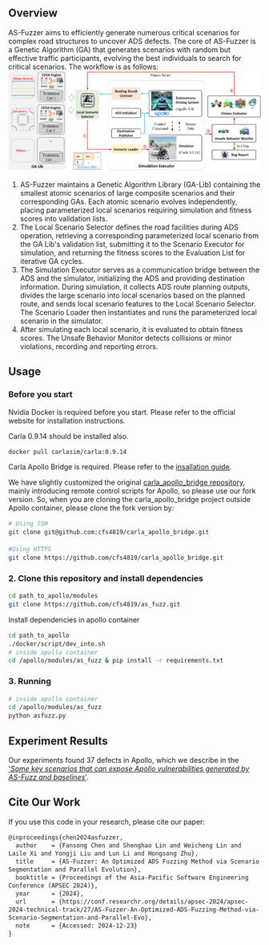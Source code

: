 
## Overview
AS-Fuzzer aims to efficiently generate numerous critical scenarios for complex road structures to uncover ADS defects. The core of AS-Fuzzer is a Genetic Algorithm (GA) that generates scenarios with random but effective traffic participants, evolving the best individuals to search for critical scenarios. The workflow is as follows:
![overview](doc/overview.png)
1. AS-Fuzzer maintains a Genetic Algorithm Library (GA-Lib) containing the smallest atomic scenarios of large composite scenarios and their corresponding GAs. Each atomic scenario evolves independently, placing parameterized local scenarios requiring simulation and fitness scores into validation lists.
2. The Local Scenario Selector defines the road facilities during ADS operation, retrieving a
corresponding parameterized local scenario from the GA Lib's validation list, submitting it to the Scenario Executor for simulation, and returning the fitness scores to the Evaluation List for iterative GA cycles.
3. The Simulation Executor serves as a communication bridge between the ADS and the simulator, initializing the ADS and providing destination information. During simulation, it collects ADS route planning outputs, divides the large scenario into local scenarios based on the planned route, and sends local scenario features to the Local Scenario Selector. The Scenario Loader then instantiates and runs the parameterized local scenario in the simulator.
4. After simulating each local scenario, it is evaluated to obtain fitness scores. The Unsafe Behavior Monitor detects collisions or minor violations, recording and reporting errors.


## Usage
### Before you start
Nvidia Docker is required before you start. Please refer to the official website for installation instructions.

Carla 0.9.14 should be installed also.

```bash
docker pull carlasim/carla:0.9.14
```

Carla Apollo Bridge is required.
Please refer to the [insallation guide](https://github.com/guardstrikelab/carla_apollo_bridge/blob/master/docs/GettingStarted.md).

We have slightly customized the original [carla_apollo_bridge repository](https://github.com/guardstrikelab/carla_apollo_bridge/), mainly introducing remote control scripts for Apollo, so please use our fork version. So, when you are cloning the carla_apollo_bridge project outside Apollo container, please clone the fork version by:
```bash
# Using SSH
git clone git@github.com:cfs4819/carla_apollo_bridge.git

#Using HTTPS
git clone https://github.com/cfs4819/carla_apollo_bridge.git
```

### 2. Clone this repository and install dependencies
```bash
cd path_to_apollo/modules
git clone https://github.com/cfs4819/as_fuzz.git
```

Install dependencies in apollo container
```bash
cd path_to_apollo
./docker/script/dev_into.sh
# inside apollo container
cd /apollo/modules/as_fuzz & pip install -r requirements.txt
```

### 3. Running

```bash
# inside apollo container
cd /apollo/modules/as_fuzz
python asfuzz.py
```


## Experiment Results
Our experiments found 37 defects in Apollo, which we describe in the ['_Some key scenarios that can expose Apollo vulnerabilities generated by AS-Fuzz and baselines_'](doc/key_scenarios.md).

## Cite Our Work

If you use this code in your research, please cite our paper:
```
@inproceedings{chen2024asfuzzer,
  author    = {Fansong Chen and Shenghao Lin and Weicheng Lin and Laile Xi and Yongji Liu and Lun Li and Hongsong Zhu},
  title     = {AS-Fuzzer: An Optimized ADS Fuzzing Method via Scenario Segmentation and Parallel Evolution},
  booktitle = {Proceedings of the Asia-Pacific Software Engineering Conference (APSEC 2024)},
  year      = {2024},
  url       = {https://conf.researchr.org/details/apsec-2024/apsec-2024-technical-track/27/AS-Fuzzer-An-Optimized-ADS-Fuzzing-Method-via-Scenario-Segmentation-and-Parallel-Evo},
  note      = {Accessed: 2024-12-23}
}

```
